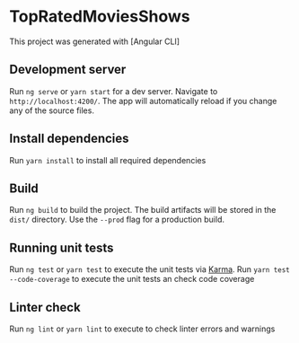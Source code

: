 # TopRatedMoviesShows

This project was generated with [Angular CLI]

## Development server

Run `ng serve` or `yarn start` for a dev server. Navigate to `http://localhost:4200/`. The app will automatically reload if you change any of the source files.

## Install dependencies

Run `yarn install` to install all required dependencies

## Build

Run `ng build` to build the project. The build artifacts will be stored in the `dist/` directory. Use the `--prod` flag for a production build.

## Running unit tests

Run `ng test` or `yarn test` to execute the unit tests via [Karma](https://karma-runner.github.io).
Run `yarn test --code-coverage` to execute the unit tests an check code coverage

## Linter check

Run `ng lint` or `yarn lint` to execute to check linter errors and warnings
